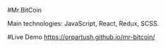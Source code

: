 #Mr.BitCoin

Main technologies: JavaScript, React, Redux, SCSS.

#Live Demo
https://orpartush.github.io/mr-bitcoin/

